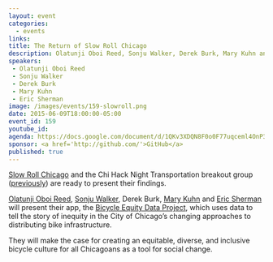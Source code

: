```yaml
---
layout: event
categories: 
  - events
links:
title: The Return of Slow Roll Chicago
description: Olatunji Oboi Reed, Sonju Walker, Derek Burk, Mary Kuhn and Eric Sherman will present their app, the Bicycle Equity Data Project, which uses data to tell the story of inequity in the City of Chicago’s changing approaches to distributing bike infrastructure.
speakers:
 - Olatunji Oboi Reed
 - Sonju Walker
 - Derek Burk
 - Mary Kuhn
 - Eric Sherman
image: /images/events/159-slowroll.png
date: 2015-06-09T18:00:00-05:00
event_id: 159
youtube_id: 
agenda: https://docs.google.com/document/d/1QKv3XDQN8F0o0F77uqceml4OnP3u_mPurxaBXzITi-w/edit#
sponsor: <a href='http://github.com/'>GitHub</a>
published: true
---
```


[Slow Roll Chicago](http://www.slowrollchicago.org/) and the Chi Hack Night Transportation breakout group ([previously](http://chihacknight.org/events/2015/01/27/slow-roll-chicago.html)) are ready to present their findings. 

[Olatunji Oboi Reed](https://twitter.com/theycallmeoboi), [Sonju Walker](https://twitter.com/sonjuw), Derek Burk, [Mary Kuhn](https://twitter.com/kuhnbaya) and [Eric Sherman](https://twitter.com/EricShermanCHI) will present their app, the [Bicycle Equity Data Project](http://www.stevevance.net/slowrollchicago/), which uses data to tell the story of inequity in the City of Chicago’s changing approaches to distributing bike infrastructure. 

They will make the case for creating an equitable, diverse, and inclusive bicycle culture for all Chicagoans as a tool for social change. 
